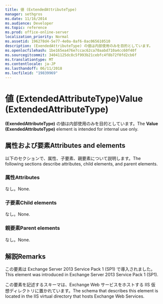 ```yaml
---
title: 値 (ExtendedAttributeType)
manager: sethgros
ms.date: 11/16/2014
ms.audience: Developer
ms.topic: reference
ms.prod: office-online-server
localization_priority: Normal
ms.assetid: 196278d4-5e77-4e0a-8af6-8ac065610510
description: (ExendedAttributeType) の値は内部使用のみを目的としています。
ms.openlocfilehash: 1be165ea476e7ccac62ca70aabd710a4cc60f40f
ms.sourcegitcommit: 34041125dc8c5f993b21cebfc4f8b72f0fd2cb6f
ms.translationtype: MT
ms.contentlocale: ja-JP
ms.lasthandoff: 06/11/2018
ms.locfileid: "19839969"
---
```

# <a name="value-extendedattributetype"></a><span data-ttu-id="3549b-103">値 (ExtendedAttributeType)</span><span class="sxs-lookup"><span data-stu-id="3549b-103">Value (ExtendedAttributeType)</span></span>

<span data-ttu-id="3549b-104">**(ExendedAttributeType)** の値は内部使用のみを目的としています。</span><span class="sxs-lookup"><span data-stu-id="3549b-104">The **Value (ExendedAttributeType)** element is intended for internal use only.</span></span> 

## <a name="attributes-and-elements"></a><span data-ttu-id="3549b-105">属性および要素</span><span class="sxs-lookup"><span data-stu-id="3549b-105">Attributes and elements</span></span>

<span data-ttu-id="3549b-106">以下のセクションで、属性、子要素、親要素について説明します。</span><span class="sxs-lookup"><span data-stu-id="3549b-106">The following sections describe attributes, child elements, and parent elements.</span></span>
  
### <a name="attributes"></a><span data-ttu-id="3549b-107">属性</span><span class="sxs-lookup"><span data-stu-id="3549b-107">Attributes</span></span>

<span data-ttu-id="3549b-108">なし。</span><span class="sxs-lookup"><span data-stu-id="3549b-108">None.</span></span>
  
### <a name="child-elements"></a><span data-ttu-id="3549b-109">子要素</span><span class="sxs-lookup"><span data-stu-id="3549b-109">Child elements</span></span>

<span data-ttu-id="3549b-110">なし。</span><span class="sxs-lookup"><span data-stu-id="3549b-110">None.</span></span>
  
### <a name="parent-elements"></a><span data-ttu-id="3549b-111">親要素</span><span class="sxs-lookup"><span data-stu-id="3549b-111">Parent elements</span></span>

<span data-ttu-id="3549b-112">なし。</span><span class="sxs-lookup"><span data-stu-id="3549b-112">None.</span></span>
  
## <a name="remarks"></a><span data-ttu-id="3549b-113">解説</span><span class="sxs-lookup"><span data-stu-id="3549b-113">Remarks</span></span>

<span data-ttu-id="3549b-114">この要素は Exchange Server 2013 Service Pack 1 (SP1) で導入されました。</span><span class="sxs-lookup"><span data-stu-id="3549b-114">This element was introduced in Exchange Server 2013 Service Pack 1 (SP1).</span></span>
  
<span data-ttu-id="3549b-115">この要素を記述するスキーマは、Exchange Web サービスをホストする IIS 仮想ディレクトリに置かれています。</span><span class="sxs-lookup"><span data-stu-id="3549b-115">The schema that describes this element is located in the IIS virtual directory that hosts Exchange Web Services.</span></span>
  

